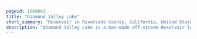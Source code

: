 ```yaml
---
pageid: 1660663
title: "Diamond Valley Lake"
short_summary: "Reservoir in Riverside County, California, United States"
description: "Diamond Valley Lake is a man-made off-stream Reservoir located near hemet California Usa. It is one of the largest Reservoirs in southern California and one of the new. It has a capacity of 800,000 acre-feet . The Lake nearly doubled the Area's Surface Water Storage Capacity and provided additional Water Supplies for Drought Peak Summer and Emergency Needs."
---
```

